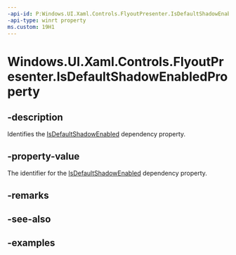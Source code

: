 ```yaml
---
-api-id: P:Windows.UI.Xaml.Controls.FlyoutPresenter.IsDefaultShadowEnabledProperty
-api-type: winrt property
ms.custom: 19H1
---
```


<!-- Property syntax.
public DependencyProperty IsDefaultShadowEnabledProperty { get; }
-->

# Windows.UI.Xaml.Controls.FlyoutPresenter.IsDefaultShadowEnabledProperty

## -description

Identifies the [IsDefaultShadowEnabled](flyoutpresenter_isdefaultshadowenabled.md) dependency property.



## -property-value

The identifier for the [IsDefaultShadowEnabled](flyoutpresenter_isdefaultshadowenabled.md) dependency property.

## -remarks

## -see-also

## -examples

